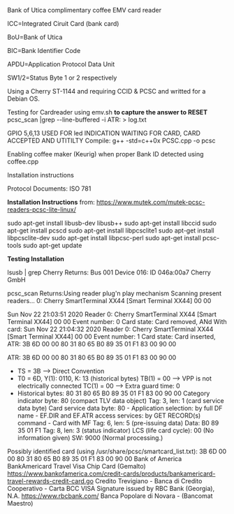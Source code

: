 Bank of Utica complimentary coffee EMV card reader

 ICC=Integrated Ciruit Card (bank card)
 
 BoU=Bank of Utica
 
 BIC=Bank Identifier Code
 
 APDU=Application Protocol Data Unit
 
 SW1/2=Status Byte 1 or 2 respectively

Using a Cherry ST-1144 and requiring CCID & PCSC and writted for a Debian OS.

Testing for Cardreader using emv.sh
**to capture the answer to RESET**
pcsc_scan |grep --line-buffered -i ATR: > log.txt

GPIO 5,6,13 USED FOR led INDICATION WAITING FOR CARD, CARD ACCEPTED AND UTITILTY
Compile:
g++ -std=c++0x PCSC.cpp -o pcsc

Enabling coffee maker (Keurig) when proper Bank ID detected using coffee.cpp

Installation instructions

Protocol Documents: ISO 781

**Installation Instructions**
from: https://www.mutek.com/mutek-pcsc-readers-pcsc-lite-linux/

sudo apt-get install libusb-dev libusb++
sudo apt-get install libccid
sudo apt-get install pcscd
sudo apt-get install libpcsclite1
sudo apt-get install libpcsclite-dev
sudo apt-get install libpcsc-perl
sudo apt-get install pcsc-tools
sudo apt-get update

**Testing Installation**

lsusb | grep Cherry
Returns: Bus 001 Device 016: ID 046a:00a7 Cherry GmbH

pcsc_scan
Returns:Using reader plug'n play mechanism
Scanning present readers...
0: Cherry SmartTerminal XX44 [Smart Terminal XX44] 00 00

Sun Nov 22 21:03:51 2020
 Reader 0: Cherry SmartTerminal XX44 [Smart Terminal XX44] 00 00
  Event number: 0
  Card state: Card removed,
ANd With card:
Sun Nov 22 21:04:32 2020
 Reader 0: Cherry SmartTerminal XX44 [Smart Terminal XX44] 00 00
  Event number: 1
  Card state: Card inserted,
  ATR: 3B 6D 00 00 80 31 80 65 B0 89 35 01 F1 83 00 90 00

ATR: 3B 6D 00 00 80 31 80 65 B0 89 35 01 F1 83 00 90 00
+ TS = 3B --> Direct Convention
+ T0 = 6D, Y(1): 0110, K: 13 (historical bytes)
  TB(1) = 00 --> VPP is not electrically connected
  TC(1) = 00 --> Extra guard time: 0
+ Historical bytes: 80 31 80 65 B0 89 35 01 F1 83 00 90 00
  Category indicator byte: 80 (compact TLV data object)
    Tag: 3, len: 1 (card service data byte)
      Card service data byte: 80
        - Application selection: by full DF name
        - EF.DIR and EF.ATR access services: by GET RECORD(s) command
        - Card with MF
    Tag: 6, len: 5 (pre-issuing data)
      Data: B0 89 35 01 F1
    Tag: 8, len: 3 (status indicator)
      LCS (life card cycle): 00 (No information given)
      SW: 9000 (Normal processing.)

Possibly identified card (using /usr/share/pcsc/smartcard_list.txt):
3B 6D 00 00 80 31 80 65 B0 89 35 01 F1 83 00 90 00
        Bank of America BankAmericard Travel Visa Chip Card (Gemalto)
        https://www.bankofamerica.com/credit-cards/products/bankamericard-travel-rewards-credit-card.go
        Credito Trevigiano - Banca di Credito Cooperativo - Carta BCC
        VISA Signature issued by RBC Bank (Georgia), N.A.
        https://www.rbcbank.com/
        Banca Popolare di Novara - (Bancomat Maestro)
